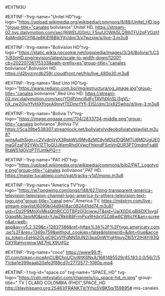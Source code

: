 #EXTM3U

#EXTINF:-1tvg-name="Unitel HD"tvg-logo="https://upload.wikimedia.org/wikipedia/commons/8/88/Unitel_HD.jpg"group-title="canales bolivianos",Unitel HD.
https://stream-02.nyc.dailymotion.com/sec(RiWEtJG0nU_F5iuiUOWAl5LQ9lhTFU2qFVGzlj14sMmtk0CH18Je8KiEf6BIkYjt)/dm/3/x7wzxiw/s/live-3.m3u8

#EXTINF:-1tvg-name="Bolivision HD"tvg-logo="https://static.wikia.nocookie.net/logopedia/images/3/34/Bolivisi%C3%B3nHD.png/revision/latest/scale-to-width-down/1200?cb=20220726175333&path-prefix=es"group-title="canales bolivianos",Bolivision HD.
https://d2byzrnrdb259r.cloudfront.net/hls/live_480p30.m3u8

#EXTINF:-1tvg-name="Red Uno HD"tvg-logo="https://www.reduno.com.bo/img/estructura/og_image.jpg"group-title="canales bolivianos",Red Uno HD.
https://stream-02.nyc.dailymotion.com/sec(YDiRVmci6dFcTAVfdXnSLjSgVL-nX_zw2OjyYfyHiXfhgxA9mvfTEDmcfYfl-EIS)/dm/3/x825whp/d/live-3.m3u8

#EXTINF:-1tvg-name="Bolivia TV"tvg-logo="https://image.pngaaa.com/734/2833734-middle.png"group-title="canales bolivianos",Bolivia TV.
https://5ca39be538307.streamlock.net/boliviatv/videoboliviatv/playlist.m3u8?wmsAuthSign=c2VydmVyX3RpbWU9My8zMC8yMDIzIDQ6MTU6MDUgUE0maGFzaF92YWx1ZT1oQUJKemRhdXVwcFhlendFSmVnQUR3PT0mdmFsaWRtaW51dGVzPTI1JmlkPQ==

#EXTINF:-1tvg-name="PAT HD"tvg-logo="https://upload.wikimedia.org/wikipedia/commons/b/b2/PAT_Logotype.png"group-title="canales bolivianos",PAT HD.
https://master.tucableip.com//pat/tracks-v1a1/mono.m3u8

#EXTINF:-1tvg-name="America TV"tvg-logo="https://w7.pngwing.com/pngs/148/627/png-transparent-america-television-television-channel-logo-america-tv-others-television-text-logo.png"group-title="canal peru",America TV.
https://mdstrm.com/live-stream-playlist/6099b04d9418ac082441dd74.m3u8?uid=rDz2P9MnXvMksQtnRCCDT8PzOOcjwwJT&sid=UaiX0DjLgBdiDX1sygjIOgqqMc3eivM0&pid=YJwZRkhB8FrmPxxRHdxVGZd6w6CWhcfK&an=screen&at=web-app&av=v5.2.329&c=12837386&ref=https%3A%2F%2Ftvgo.americatv.com.pe%2F&res=1349x759&without_cookies=false&listenerid=&dnt=true&access_token=EeHp2OLgC9CvVfFdNN5lUN2i3paOnWYigHmvyZ6I5Y2lHAYj93QOXYRaHvrmnw1AE7HLX9UjfGz

#EXTINF:-1tvg-name="coco"
https://www99.ff-01.com/token=mceAnCUBChnUClvWtK6NxA/1681495529/45.183.0.0/56/7/57/cbe1e399eaab20afe3f89cd7c2773577-1080p.mp4

#EXTINF:-1 tvg-id="space.co" tvg-name="SPACE_HD" tvg-logo="https://cdn.mitvstatic.com/channels/co_space-hd_m.png" group-title=" TV | CLARO COLOMBIA (FHD)",SPACE_HD
http://playhispano.org:25461/FRANKTV/YrhoSVBK5g/159895# mis-canales
